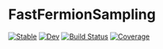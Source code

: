 # FastFermionSampling

[![Stable](https://img.shields.io/badge/docs-stable-blue.svg)](https://XuanzheXia.github.io/FastFermionSampling.jl/stable/)
[![Dev](https://img.shields.io/badge/docs-dev-blue.svg)](https://XuanzheXia.github.io/FastFermionSampling.jl/dev/)
[![Build Status](https://github.com/XuanzheXia/FastFermionSampling.jl/actions/workflows/CI.yml/badge.svg?branch=main)](https://github.com/XuanzheXia/FastFermionSampling.jl/actions/workflows/CI.yml?query=branch%3Amain)
[![Coverage](https://codecov.io/gh/XuanzheXia/FastFermionSampling.jl/branch/main/graph/badge.svg)](https://codecov.io/gh/XuanzheXia/FastFermionSampling.jl)
